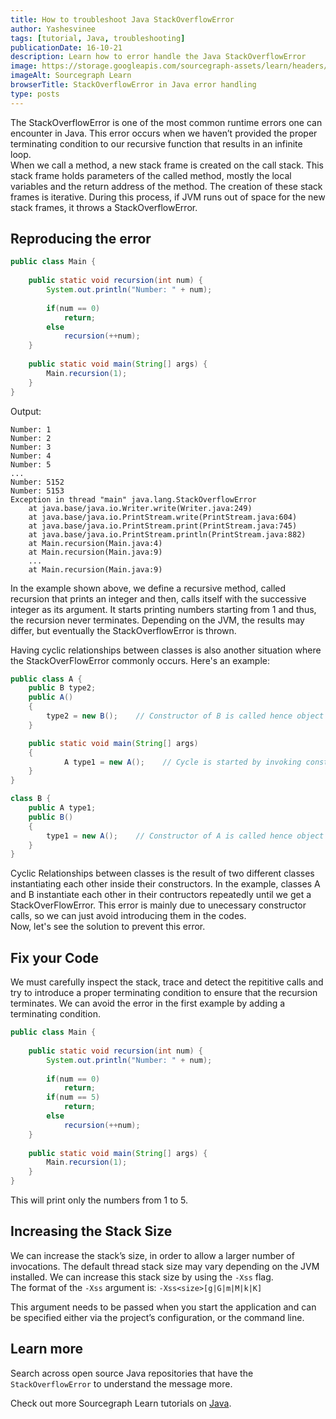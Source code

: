 ```yaml
---
title: How to troubleshoot Java StackOverflowError
author: Yashesvinee
tags: [tutorial, Java, troubleshooting]
publicationDate: 16-10-21
description: Learn how to error handle the Java StackOverflowError
image: https://storage.googleapis.com/sourcegraph-assets/learn/headers/sourcegraph-learn-header.png
imageAlt: Sourcegraph Learn
browserTitle: StackOverflowError in Java error handling
type: posts
---
```


The StackOverflowError is one of the most common runtime errors one can encounter in Java. This error occurs when we haven’t provided the proper terminating condition to our recursive function that results in an infinite loop.<br>
When we call a method, a new stack frame is created on the call stack. This stack frame holds parameters of the called method, mostly the local variables and the return address of the method. The creation of these stack frames is iterative. During this process, if JVM runs out of space for the new stack frames, it throws a StackOverflowError.

## Reproducing the error
``` java
public class Main {
     
    public static void recursion(int num) {
        System.out.println("Number: " + num);
         
        if(num == 0)
            return;
        else
            recursion(++num);
    }
     
    public static void main(String[] args) {
        Main.recursion(1);
    }
}
```

Output:
```
Number: 1
Number: 2
Number: 3
Number: 4
Number: 5
...
Number: 5152
Number: 5153
Exception in thread "main" java.lang.StackOverflowError
    at java.base/java.io.Writer.write(Writer.java:249)
    at java.base/java.io.PrintStream.write(PrintStream.java:604)
    at java.base/java.io.PrintStream.print(PrintStream.java:745)
    at java.base/java.io.PrintStream.println(PrintStream.java:882)
    at Main.recursion(Main.java:4)
    at Main.recursion(Main.java:9)
    ...
    at Main.recursion(Main.java:9)
```  


In the example shown above, we define a recursive method, called recursion that prints an integer and then, calls itself with the successive integer as its argument. It starts printing numbers starting from 1 and thus, the recursion never terminates. Depending on the JVM, the results may differ, but eventually the StackOverflowError is thrown.<br>

Having cyclic relationships between classes is also another situation where the StackOverFlowError commonly occurs. Here's an example:


```java
public class A {
	public B type2;
	public A()
	{
		type2 = new B();    // Constructor of B is called hence object of A2 is created
	}

	public static void main(String[] args)
	{
			A type1 = new A();    // Cycle is started by invoking constructor of class A
	}
}

class B {
	public A type1;
	public B()
	{
		type1 = new A();    // Constructor of A is called hence object of A is created
	}
}
```


Cyclic Relationships between classes is the result of two different classes instantiating each other inside their constructors. In the example, classes A and B instantiate each other in their contructors repeatedly until we get a StackOverFlowError. This error is mainly due to unecessary constructor calls, so we can just avoid introducing them in the codes.<br>
Now, let's see the solution to prevent this error. 

## Fix your Code
We must carefully inspect the stack, trace and detect the repititive calls and try to introduce a proper terminating condition to ensure that the recursion terminates. We can avoid the error in the first example by adding a terminating condition.


```java
public class Main {
     
    public static void recursion(int num) {
        System.out.println("Number: " + num);
         
        if(num == 0)
            return;
        if(num == 5)
            return;
        else
            recursion(++num);
    }
     
    public static void main(String[] args) {
        Main.recursion(1);
    }
}
```

This will print only the numbers from 1 to 5.

## Increasing the Stack Size

We can increase the stack’s size, in order to allow a larger number of invocations. The default thread stack size may vary depending on the JVM installed. We can increase this stack size by using the ```-Xss``` flag.<br>
The format of the ```-Xss``` argument is: 
```-Xss<size>[g|G|m|M|k|K]```<br>

This argument needs to be passed when you start the application and can be specified either via the project’s configuration, or the command line.

## Learn more

Search across open source Java repositories that have the `StackOverflowError` to understand the message more.

<SourcegraphSearch query="StackOverflowError lang:java" patternType="literal"/>

Check out more Sourcegraph Learn tutorials on [Java](https://learn.sourcegraph.com/tags/java).

